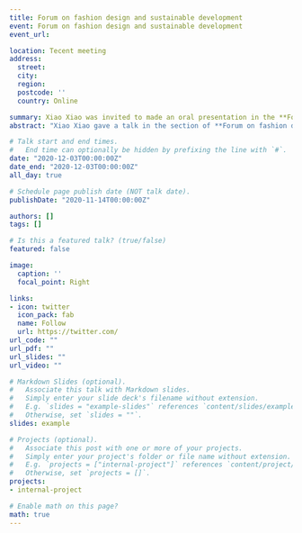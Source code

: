 ```yaml
---
title: Forum on fashion design and sustainable development
event: Forum on fashion design and sustainable development
event_url: 

location: Tecent meeting
address:
  street: 
  city: 
  region: 
  postcode: ''
  country: Online

summary: Xiao Xiao was invited to made an oral presentation in the **Forum on fashion design and sustainable development**.
abstract: "Xiao Xiao gave a talk in the section of **Forum on fashion design and sustainable development**"

# Talk start and end times.
#   End time can optionally be hidden by prefixing the line with `#`.
date: "2020-12-03T00:00:00Z"
date_end: "2020-12-03T00:00:00Z"
all_day: true

# Schedule page publish date (NOT talk date).
publishDate: "2020-11-14T00:00:00Z"

authors: []
tags: []

# Is this a featured talk? (true/false)
featured: false

image:
  caption: ''
  focal_point: Right

links:
- icon: twitter
  icon_pack: fab
  name: Follow
  url: https://twitter.com/
url_code: ""
url_pdf: ""
url_slides: ""
url_video: ""

# Markdown Slides (optional).
#   Associate this talk with Markdown slides.
#   Simply enter your slide deck's filename without extension.
#   E.g. `slides = "example-slides"` references `content/slides/example-slides.md`.
#   Otherwise, set `slides = ""`.
slides: example

# Projects (optional).
#   Associate this post with one or more of your projects.
#   Simply enter your project's folder or file name without extension.
#   E.g. `projects = ["internal-project"]` references `content/project/deep-learning/index.md`.
#   Otherwise, set `projects = []`.
projects:
- internal-project

# Enable math on this page?
math: true
---
```


